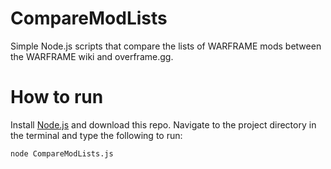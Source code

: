 # CompareModLists

Simple Node.js scripts that compare the lists of WARFRAME mods between the WARFRAME wiki and overframe.gg.

# How to run

Install [Node.js](https://github.com/nodejs/node) and download this repo. Navigate to the project directory in the terminal and type the following to run:

```node CompareModLists.js```
